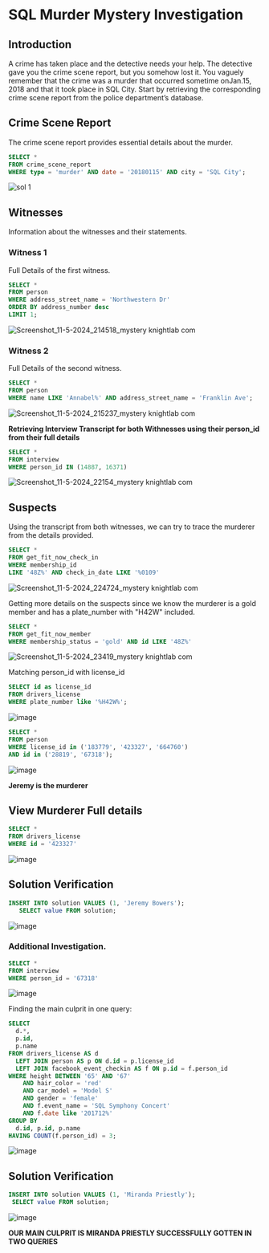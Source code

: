 # SQL Murder Mystery Investigation

## Introduction
A crime has taken place and the detective needs your help. The detective gave you the crime scene report, but you somehow lost it. You vaguely remember that the crime was a ​murder​ that occurred sometime on ​Jan.15, 2018​ and that it took place in ​SQL City​. Start by retrieving the corresponding crime scene report from the police department’s database.

## Crime Scene Report
The crime scene report provides essential details about the murder.

````sql
SELECT *  
FROM crime_scene_report 
WHERE type = 'murder' AND date = '20180115' AND city = 'SQL City';
````

![sol 1](https://github.com/austinosho/SQL-Murder-Mystery-Investigation/assets/166131518/8df4eb29-6183-4471-923c-063f63fa3248)

## Witnesses
Information about the witnesses and their statements.

### Witness 1
Full Details of the first witness.
````sql
SELECT * 
FROM person 
WHERE address_street_name = 'Northwestern Dr' 
ORDER BY address_number desc
LIMIT 1;
````
![Screenshot_11-5-2024_214518_mystery knightlab com](https://github.com/austinosho/SQL-Murder-Mystery-Investigation/assets/166131518/6e1daa68-858e-414e-965e-1277c6409179)

### Witness 2
Full Details of the second witness.
````sql
SELECT * 
FROM person 
WHERE name LIKE 'Annabel%' AND address_street_name = 'Franklin Ave';
````
![Screenshot_11-5-2024_215237_mystery knightlab com](https://github.com/austinosho/SQL-Murder-Mystery-Investigation/assets/166131518/d3b698ae-49d6-4b0e-8479-99c1a9744f6c)

**Retrieving Interview Transcript for both Withnesses using their person_id from their full details**
````sql
SELECT * 
FROM interview 
WHERE person_id IN (14887, 16371)
````
![Screenshot_11-5-2024_22154_mystery knightlab com](https://github.com/austinosho/SQL-Murder-Mystery-Investigation/assets/166131518/3d65d4db-a042-4046-b4f9-cca01a9e9060)

## Suspects
Using the transcript from both witnesses, we can try to trace the murderer from the details provided.
````sql
SELECT * 
FROM get_fit_now_check_in 
WHERE membership_id  
LIKE '48Z%' AND check_in_date LIKE '%0109'
````
![Screenshot_11-5-2024_224724_mystery knightlab com](https://github.com/austinosho/SQL-Murder-Mystery-Investigation/assets/166131518/c7b7a309-cd65-4569-bea4-86366150cea1)

Getting more details on the suspects since we know the murderer is a gold member and has a plate_number with "H42W" included.
````sql
SELECT * 
FROM get_fit_now_member 
WHERE membership_status = 'gold' AND id LIKE '48Z%'
````
![Screenshot_11-5-2024_23419_mystery knightlab com](https://github.com/austinosho/SQL-Murder-Mystery-Investigation/assets/166131518/b4daeeed-9730-4514-956d-f816b08c713a)

Matching person_id with license_id
````sql
SELECT id as license_id 
FROM drivers_license 
WHERE plate_number like '%H42W%';
````
![image](https://github.com/austinosho/SQL-Murder-Mystery-Investigation/assets/166131518/1710f7c7-0651-4837-9ab6-2df852254ec5)

````sql
SELECT * 
FROM person 
WHERE license_id in ('183779', '423327', '664760') 
AND id in ('28819', '67318');
````
![image](https://github.com/austinosho/SQL-Murder-Mystery-Investigation/assets/166131518/d20a0b68-6285-454c-9ee6-82290c2b96d7)

**Jeremy is the murderer**

## View Murderer Full details
````sql
SELECT * 
FROM drivers_license 
WHERE id = '423327'
````
![image](https://github.com/austinosho/SQL-Murder-Mystery-Investigation/assets/166131518/a189f3e4-f5fa-483a-a3a2-27b5286e7761)

## Solution Verification
````sql
INSERT INTO solution VALUES (1, 'Jeremy Bowers');
   SELECT value FROM solution;
````
![image](https://github.com/austinosho/SQL-Murder-Mystery-Investigation/assets/166131518/e94194b8-d910-4432-9321-3cbddecdc463)

### Additional Investigation.
````sql
SELECT * 
FROM interview 
WHERE person_id = '67318'
````
![image](https://github.com/austinosho/SQL-Murder-Mystery-Investigation/assets/166131518/70329349-52bb-4f72-95f5-1fd92021a6e5)

Finding the main culprit in one query:
````sql
SELECT 
  d.*, 
  p.id, 
  p.name 
FROM drivers_license AS d
  LEFT JOIN person AS p ON d.id = p.license_id
  LEFT JOIN facebook_event_checkin AS f ON p.id = f.person_id
WHERE height BETWEEN '65' AND '67'
    AND hair_color = 'red' 
    AND car_model = 'Model S'
    AND gender = 'female'
    AND f.event_name = 'SQL Symphony Concert'
    AND f.date like '201712%'
GROUP BY 
  d.id, p.id, p.name
HAVING COUNT(f.person_id) = 3;
````
![image](https://github.com/austinosho/SQL-Murder-Mystery-Investigation/assets/166131518/2ac43f59-c5bf-4bb3-99e6-ec331344e967)

## Solution Verification
````sql
INSERT INTO solution VALUES (1, 'Miranda Priestly');
 SELECT value FROM solution;
````
![image](https://github.com/austinosho/SQL-Murder-Mystery-Investigation/assets/166131518/30bdf0fa-2c05-4110-92c7-dfecb30141ad)

**OUR MAIN CULPRIT IS MIRANDA PRIESTLY SUCCESSFULLY GOTTEN IN TWO QUERIES**






